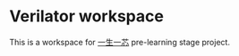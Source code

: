 # Verilator workspace
This is a workspace for [一生一芯](https://ysyx.oscc.cc/docs/2205/preliminary/0.4.html) pre-learning stage project.
